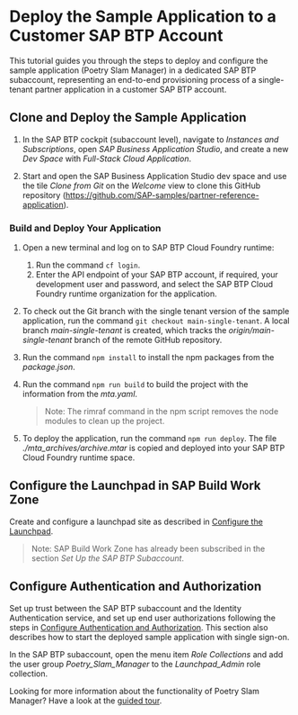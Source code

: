 # Deploy the Sample Application to a Customer SAP BTP Account

This tutorial guides you through the steps to deploy and configure the sample application (Poetry Slam Manager) in a dedicated SAP BTP subaccount, representing an end-to-end provisioning process of a single-tenant partner application in a customer SAP BTP account.

## Clone and Deploy the Sample Application

1. In the SAP BTP cockpit (subaccount level), navigate to *Instances and Subscriptions*, open *SAP Business Application Studio*, and create a new *Dev Space* with *Full-Stack Cloud Application*.

2. Start and open the SAP Business Application Studio dev space and use the tile *Clone from Git* on the *Welcome* view to clone this GitHub repository (https://github.com/SAP-samples/partner-reference-application).

### Build and Deploy Your Application

1. Open a new terminal and log on to SAP BTP Cloud Foundry runtime: 
    1. Run the command `cf login`.
    2. Enter the API endpoint of your SAP BTP account, if required, your development user and password, and select the SAP BTP Cloud Foundry runtime organization for the application.

2. To check out the Git branch with the single tenant version of the sample application, run the command `git checkout main-single-tenant`. A local branch *main-single-tenant* is created, which tracks the *origin/main-single-tenant* branch of the remote GitHub repository.   

3. Run the command `npm install` to install the npm packages from the *package.json*.

4. Run the command `npm run build` to build the project with the information from the *mta.yaml*. 
    > Note: The rimraf command in the npm script removes the node modules to clean up the project.

5. To deploy the application, run the command `npm run deploy`. The file *./mta_archives/archive.mtar* is copied and deployed into your SAP BTP Cloud Foundry runtime space.

## Configure the Launchpad in SAP Build Work Zone

Create and configure a launchpad site as described in [Configure the Launchpad](15-One-Off-Deployment.md#configure-sap-build-work-zone).

> Note: SAP Build Work Zone has already been subscribed in the section *Set Up the SAP BTP Subaccount*.

## Configure Authentication and Authorization

Set up trust between the SAP BTP subaccount and the Identity Authentication service, and set up end user authorizations following the steps in [Configure Authentication and Authorization](15-One-Off-Deployment.md#configure-authentication-and-authorization). This section also describes how to start the deployed sample application with single sign-on.

In the SAP BTP subaccount, open the menu item *Role Collections* and add the user group *Poetry_Slam_Manager* to the *Launchpad_Admin* role collection.

Looking for more information about the functionality of Poetry Slam Manager? Have a look at the [guided tour](17-Guided-Tour.md).
